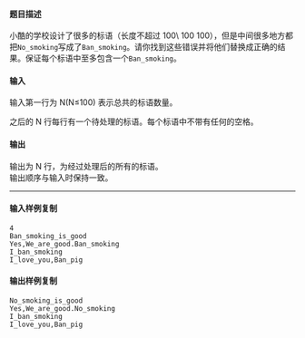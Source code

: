 #### 题目描述

小酷的学校设计了很多的标语（长度不超过 100\\ 100 100），但是中间很多地方都把`No_smoking`写成了`Ban_smoking`。请你找到这些错误并将他们替换成正确的结果。保证每个标语中至多包含一个`Ban_smoking`。

#### 输入

输入第一行为 N(N≤100) 表示总共的标语数量。

之后的 N 行每行有一个待处理的标语。每个标语中不带有任何的空格。

#### 输出

输出为 N 行，为经过处理后的所有的标语。  
输出顺序与输入时保持一致。  

___

#### 输入样例复制

```
4
Ban_smoking_is_good
Yes,We_are_good.Ban_smoking
I_ban_smoking
I_love_you,Ban_pig
```

#### 输出样例复制

```
No_smoking_is_good
Yes,We_are_good.No_smoking
I_ban_smoking
I_love_you,Ban_pig
```